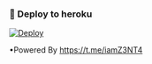 ### 🚀 Deploy to heroku
[![Deploy](https://www.herokucdn.com/deploy/button.svg)](https://heroku.com/deploy?template=https://github.com/SiyahimsinXSs/JasmineTagger)

•Powered By https://t.me/iamZ3NT4
